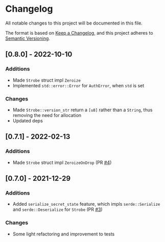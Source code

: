# Changelog
All notable changes to this project will be documented in this file.

The format is based on [Keep a Changelog](https://keepachangelog.com/en/1.0.0/),
and this project adheres to [Semantic Versioning](https://semver.org/spec/v2.0.0.html).

## [0.8.0] - 2022-10-10

### Additions
* Made `Strobe` struct impl `Zeroize`
* Implemented `std::error::Error` for `AuthError`, when `std` is set

### Changes
* Made `Strobe::version_str` return a `[u8]` rather than a `String`, thus removing the need for allocation
* Updated deps

## [0.7.1] - 2022-02-13

### Additions
* Made `Strobe` struct impl `ZeroizeOnDrop` (PR [#4](https://github.com/rozbb/strobe-rs/pull/4))

## [0.7.0] - 2021-12-29

### Additions
* Added `serialize_secret_state` feature, which impls `serde::Serialize` and `serde::Deserialize` for `Strobe` (PR [#3](https://github.com/rozbb/strobe-rs/pull/3))

### Changes
* Some light refactoring and improvement to tests
